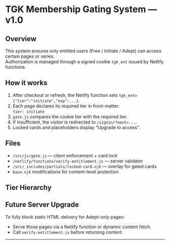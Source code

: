 # TGK Membership Gating System — v1.0

## Overview
This system ensures only entitled users (Free / Initiate / Adept) can access certain pages or series.  
Authorization is managed through a signed cookie `tgk_ent` issued by Netlify functions.

## How it works
1. After checkout or refresh, the Netlify function sets `tgk_ent={"tier":"initiate","exp":...}`.
2. Each page declares its required tier in front-matter:  
   `tier: initiate`
3. `gate.js` compares the cookie tier with the required tier.
4. If insufficient, the visitor is redirected to `/signin/?next=...`.
5. Locked cards and placeholders display “Upgrade to access”.

## Files
- `/src/js/gate.js` — client enforcement + card lock
- `/netlify/functions/verify-entitlement.js` — server validator
- `/src/_includes/partials/locked-card.njk` — overlay for gated cards
- `base.njk` modifications for content-level protection

## Tier Hierarchy

## Future Server Upgrade
To fully block static HTML delivery for Adept-only pages:
- Serve those pages via a Netlify function or dynamic content fetch.
- Call `verify-entitlement.js` before returning content.

---